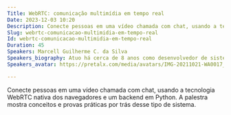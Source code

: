 ```yaml
---
Title: WebRTC: comunicação multimídia em tempo real
Date: 2023-12-03 10:20
Description: Conecte pessoas em uma vídeo chamada com chat, usando a tecnologia WebRTC nativa dos navegadores e um backend em Python. A palestra mostra conceitos e provas práticas por trás desse tipo de sistema.
Slug: webrtc-comunicacao-multimidia-em-tempo-real
Id: webrtc-comunicacao-multimidia-em-tempo-real
Duration: 45
Speakers: Marcell Guilherme C. da Silva
Speakers_biography: Atuo há cerca de 8 anos como desenvolvedor de sistemas. Já forjei soluções dentro e fora do país, produzo material educacional e contribuo em projetos de código livre.
Speakers_avatar: https://pretalx.com/media/avatars/IMG-20211021-WA0017_J3yw8jv.jpg

---
```


Conecte pessoas em uma vídeo chamada com chat, usando a tecnologia WebRTC nativa dos navegadores e um backend em Python. A palestra mostra conceitos e provas práticas por trás desse tipo de sistema.